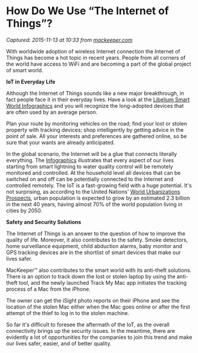# How Do We Use “The Internet of Things”?

_Captured: 2015-11-13 at 10:33 from [mackeeper.com](https://mackeeper.com/blog/post/164-how-do-we-use-the-internet-of-things)_

With worldwide adoption of wireless Internet connection the Internet of Things has become a hot topic in recent years. People from all corners of the world have access to WiFi and are becoming a part of the global project of smart world.

**IoT in Everyday Life**

Although the Internet of Things sounds like a new major breakthrough, in fact people face it in their everyday lives. Have a look at the [Libelium Smart World Infographics](http://www.libelium.com/top_50_iot_sensor_applications_ranking/#show_infographic) and you will recognize the long-adopted devices that are often used by an average person.

Plan your route by monitoring vehicles on the road; find your lost or stolen property with tracking devices; shop intelligently by getting advice in the point of sale. All your interests and preferences are gathered online, so be sure that your wants are already anticipated.

In the global scenario, the Internet will be a glue that connects literally everything. The [Infographics](http://www.libelium.com/top_50_iot_sensor_applications_ranking/#show_infographic) illustrates that every aspect of our lives starting from smart lightning to water quality control will be remotely monitored and controlled. At the household level all devices that can be switched on and off can be potentially connected to the Internet and controlled remotely. The IoT is a fast-growing field with a huge potential. It's not surprising, as according to the United Nations' [World Urbanizations Prospects](http://esa.un.org/unpd/wup/highlights/wup2014-highlights.pdf), urban population is expected to grow by an estimated 2.3 billion in the next 40 years, having almost 70% of the world population living in cities by 2050.

**Safety and Security Solutions**

The Internet of Things is an answer to the question of how to improve the quality of life. Moreover, it also contributes to the safety. Smoke detectors, home surveillance equipment, child abduction alarms, baby monitor and GPS tracking devices are in the shortlist of smart devices that make our lives safer.

MacKeeper™ also contributes to the smart world with its anti-theft solutions. There is an option to track down the lost or stolen laptop by using the anti-theft tool, and the newly launched Track My Mac app initiates the tracking process of a Mac from the iPhone.

The owner can get the iSight photo reports on their iPhone and see the location of the stolen Mac either when the Mac goes online or after the first attempt of the thief to log in to the stolen machine.

So far it's difficult to foresee the aftermath of the IoT, as the overall connectivity brings up the security issues. In the meantime, there are evidently a lot of opportunities for the companies to join this trend and make our lives safer, easier, and of better quality.
